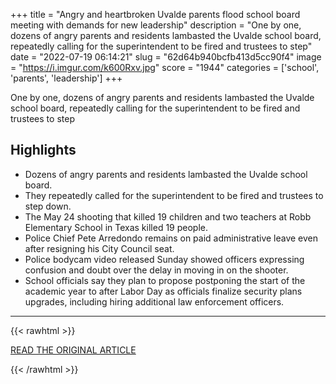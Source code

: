 +++
title = "Angry and heartbroken Uvalde parents flood school board meeting with demands for new leadership"
description = "One by one, dozens of angry parents and residents lambasted the Uvalde school board, repeatedly calling for the superintendent to be fired and trustees to step"
date = "2022-07-19 06:14:21"
slug = "62d64b940bcfb413d5cc90f4"
image = "https://i.imgur.com/k600Rxv.jpg"
score = "1944"
categories = ['school', 'parents', 'leadership']
+++

One by one, dozens of angry parents and residents lambasted the Uvalde school board, repeatedly calling for the superintendent to be fired and trustees to step

## Highlights

- Dozens of angry parents and residents lambasted the Uvalde school board.
- They repeatedly called for the superintendent to be fired and trustees to step down.
- The May 24 shooting that killed 19 children and two teachers at Robb Elementary School in Texas killed 19 people.
- Police Chief Pete Arredondo remains on paid administrative leave even after resigning his City Council seat.
- Police bodycam video released Sunday showed officers expressing confusion and doubt over the delay in moving in on the shooter.
- School officials say they plan to propose postponing the start of the academic year to after Labor Day as officials finalize security plans upgrades, including hiring additional law enforcement officers.

---

{{< rawhtml >}}
  <p class="article-category">
    <a target="_blank" href="https://www.nbcnews.com/news/us-news/uvalde-school-board-lambasted-parents-called-quit-rcna38831">READ THE ORIGINAL ARTICLE</a>
  </p>
{{< /rawhtml >}}
